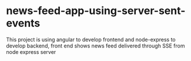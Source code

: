# news-feed-app-using-server-sent-events
This project is using angular to develop frontend and node-express to develop backend, front end shows news feed delivered through SSE from node express server
